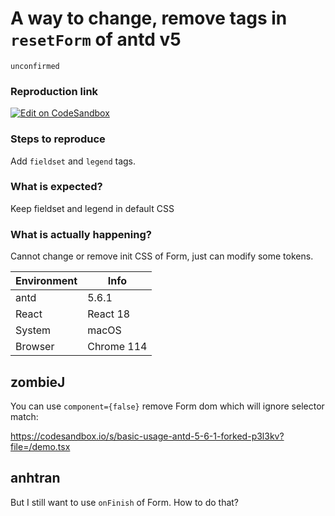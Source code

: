 # A way to change, remove tags in `resetForm` of antd v5

`unconfirmed`

### Reproduction link

[![Edit on CodeSandbox](https://codesandbox.io/static/img/play-codesandbox.svg)](https://codesandbox.io/s/basic-usage-antd-5-6-1-forked-r6yn8s?file=/demo.tsx)

### Steps to reproduce

Add `fieldset` and `legend` tags.

### What is expected?

Keep fieldset and legend in default CSS

### What is actually happening?

Cannot change or remove init CSS of Form, just can modify some tokens.

| Environment | Info       |
| ----------- | ---------- |
| antd        | 5.6.1      |
| React       | React 18   |
| System      | macOS      |
| Browser     | Chrome 114 |

<!-- generated by ant-design-issue-helper. DO NOT REMOVE -->

## zombieJ

You can use `component={false}` remove Form dom which will ignore selector match:

https://codesandbox.io/s/basic-usage-antd-5-6-1-forked-p3l3kv?file=/demo.tsx

## anhtran

But I still want to use `onFinish` of Form. How to do that?
